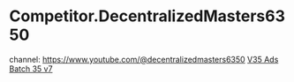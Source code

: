 # Competitor.DecentralizedMasters6350
channel: https://www.youtube.com/@decentralizedmasters6350 [V35 Ads Batch 35 v7](https://youtu.be/pUTtUDPY1jA)
